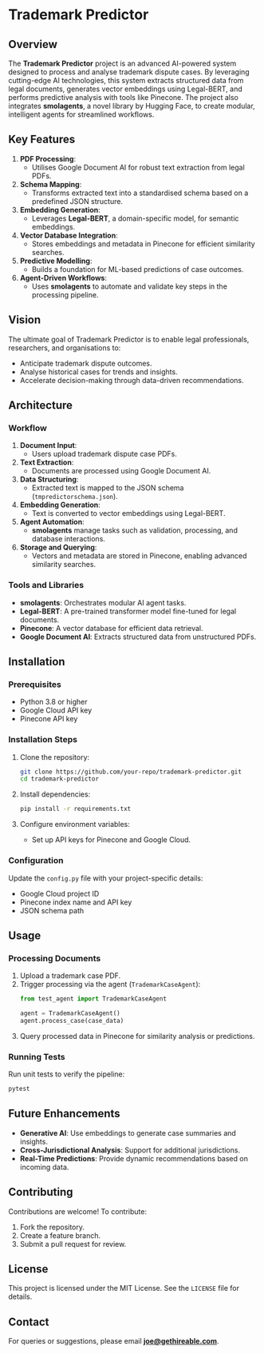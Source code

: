 # Trademark Predictor

## Overview

The **Trademark Predictor** project is an advanced AI-powered system designed to process and analyse trademark dispute cases. By leveraging cutting-edge AI technologies, this system extracts structured data from legal documents, generates vector embeddings using Legal-BERT, and performs predictive analysis with tools like Pinecone. The project also integrates **smolagents**, a novel library by Hugging Face, to create modular, intelligent agents for streamlined workflows.

## Key Features

1. **PDF Processing**:
   - Utilises Google Document AI for robust text extraction from legal PDFs.
2. **Schema Mapping**:
   - Transforms extracted text into a standardised schema based on a predefined JSON structure.
3. **Embedding Generation**:
   - Leverages **Legal-BERT**, a domain-specific model, for semantic embeddings.
4. **Vector Database Integration**:
   - Stores embeddings and metadata in Pinecone for efficient similarity searches.
5. **Predictive Modelling**:
   - Builds a foundation for ML-based predictions of case outcomes.
6. **Agent-Driven Workflows**:
   - Uses **smolagents** to automate and validate key steps in the processing pipeline.

## Vision

The ultimate goal of Trademark Predictor is to enable legal professionals, researchers, and organisations to:
- Anticipate trademark dispute outcomes.
- Analyse historical cases for trends and insights.
- Accelerate decision-making through data-driven recommendations.

## Architecture

### Workflow

1. **Document Input**:
   - Users upload trademark dispute case PDFs.
2. **Text Extraction**:
   - Documents are processed using Google Document AI.
3. **Data Structuring**:
   - Extracted text is mapped to the JSON schema (`tmpredictorschema.json`).
4. **Embedding Generation**:
   - Text is converted to vector embeddings using Legal-BERT.
5. **Agent Automation**:
   - **smolagents** manage tasks such as validation, processing, and database interactions.
6. **Storage and Querying**:
   - Vectors and metadata are stored in Pinecone, enabling advanced similarity searches.

### Tools and Libraries

- **smolagents**: Orchestrates modular AI agent tasks.
- **Legal-BERT**: A pre-trained transformer model fine-tuned for legal documents.
- **Pinecone**: A vector database for efficient data retrieval.
- **Google Document AI**: Extracts structured data from unstructured PDFs.

## Installation

### Prerequisites

- Python 3.8 or higher
- Google Cloud API key
- Pinecone API key

### Installation Steps

1. Clone the repository:
   ```bash
   git clone https://github.com/your-repo/trademark-predictor.git
   cd trademark-predictor
   ```

2. Install dependencies:
   ```bash
   pip install -r requirements.txt
   ```

3. Configure environment variables:
   - Set up API keys for Pinecone and Google Cloud.

### Configuration

Update the `config.py` file with your project-specific details:
- Google Cloud project ID
- Pinecone index name and API key
- JSON schema path

## Usage

### Processing Documents

1. Upload a trademark case PDF.
2. Trigger processing via the agent (`TrademarkCaseAgent`):
   ```python
   from test_agent import TrademarkCaseAgent

   agent = TrademarkCaseAgent()
   agent.process_case(case_data)
   ```
3. Query processed data in Pinecone for similarity analysis or predictions.

### Running Tests

Run unit tests to verify the pipeline:
```bash
pytest
```

## Future Enhancements

- **Generative AI**: Use embeddings to generate case summaries and insights.
- **Cross-Jurisdictional Analysis**: Support for additional jurisdictions.
- **Real-Time Predictions**: Provide dynamic recommendations based on incoming data.

## Contributing

Contributions are welcome! To contribute:
1. Fork the repository.
2. Create a feature branch.
3. Submit a pull request for review.

## License

This project is licensed under the MIT License. See the `LICENSE` file for details.

## Contact

For queries or suggestions, please email **joe@gethireable.com**.
